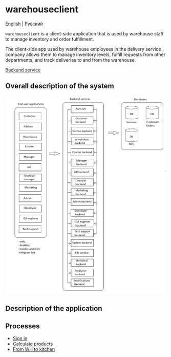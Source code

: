 # warehouseclient

[English](warehouseclient.md) | [Русский](warehouseclient.ru.md)

`warehouseclient` is a client-side application that is used by warehouse staff to manage inventory and order fulfillment.

The client-side app used by warehouse employees in the delivery service company allows them to manage inventory levels, fulfill requests from other departments, and track deliveries to and from the warehouse.

[Backend service](../backend/warehousebackend.md)

## Overall description of the system 

![system_overall](../img/system_overall.png)

## Description of the application

## Processes 

- [Sign in](../processes/auth/signin.md)
- [Calculate products](../processes/warehouse/calculateproducts.md)
- [From WH to kitchen](../flowchartsteps/delivering/wh2kitchen.md)
